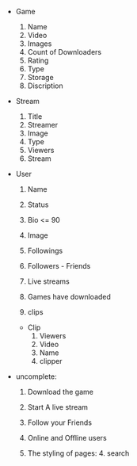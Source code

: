 - Game
    1. Name
    2. Video
    3. Images
    4. Count of Downloaders
    5. Rating
    6. Type
    7. Storage
    8. Discription

- Stream
    1. Title
    2. Streamer
    3. Image
    4. Type
    5. Viewers
    6. Stream


- User
    1. Name
    2. Status
    3. Bio <= 90
    4. Image

    5. Followings
    6. Followers - Friends
    <i class="fa-solid fa-user-minus"></i>
    <i class="fa-solid fa-user-plus"></i>

    7. Live streams
    8. Games have downloaded
    9. clips


    - Clip
        1. Viewers
        2. Video
        3. Name
        4. clipper


- uncomplete:
    1. Download the game
    2. Start A live stream
    3. Follow your Friends
    4. Online and Offline users
    
    5. The styling of pages:
        4. search
